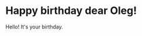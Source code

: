 <!---
{
	"date": "2015-03-21 12:00",
	"more": "See how we celebrate",

	"template": "useful"
}
-->
# Happy birthday dear Oleg!

Hello! It's your birthday.
